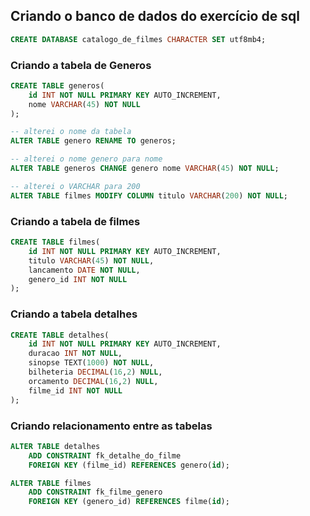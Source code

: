 ## Criando o banco de dados do exercício de sql

```sql
CREATE DATABASE catalogo_de_filmes CHARACTER SET utf8mb4;
```

### Criando a tabela de Generos

```sql
CREATE TABLE generos(
    id INT NOT NULL PRIMARY KEY AUTO_INCREMENT,
    nome VARCHAR(45) NOT NULL
);
```

```sql
-- alterei o nome da tabela
ALTER TABLE genero RENAME TO generos;
```

```sql
-- alterei o nome genero para nome
ALTER TABLE generos CHANGE genero nome VARCHAR(45) NOT NULL;
```

```sql
-- alterei o VARCHAR para 200
ALTER TABLE filmes MODIFY COLUMN titulo VARCHAR(200) NOT NULL;
```

### Criando a tabela de filmes

```sql
CREATE TABLE filmes(
    id INT NOT NULL PRIMARY KEY AUTO_INCREMENT,
    titulo VARCHAR(45) NOT NULL,
    lancamento DATE NOT NULL,
    genero_id INT NOT NULL
);
```

### Criando a tabela detalhes

```sql
CREATE TABLE detalhes(
    id INT NOT NULL PRIMARY KEY AUTO_INCREMENT,
    duracao INT NOT NULL,
    sinopse TEXT(1000) NOT NULL,
    bilheteria DECIMAL(16,2) NULL,
    orcamento DECIMAL(16,2) NULL,
    filme_id INT NOT NULL
);
```

### Criando relacionamento entre as tabelas

```sql
ALTER TABLE detalhes
    ADD CONSTRAINT fk_detalhe_do_filme
    FOREIGN KEY (filme_id) REFERENCES genero(id);
```

```sql
ALTER TABLE filmes
    ADD CONSTRAINT fk_filme_genero
    FOREIGN KEY (genero_id) REFERENCES filme(id);
```
